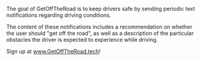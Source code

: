 The goal of GetOffTheRoad is to keep drivers safe by sending periodic text
notifications regarding driving conditions.

The content of these notifications includes a recommendation on whether the 
user should "get off the road", as well as a description of the particular
obstacles the driver is expected to experience while driving.

Sign up at www.GetOffTheRoad.tech!  
